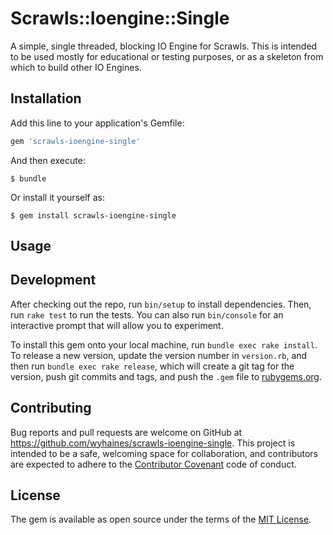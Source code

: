 # Scrawls::Ioengine::Single

A simple, single threaded, blocking IO Engine for Scrawls. This is intended to be used mostly for educational or testing purposes, or as a skeleton from which to build other IO Engines.

## Installation

Add this line to your application's Gemfile:

```ruby
gem 'scrawls-ioengine-single'
```

And then execute:

    $ bundle

Or install it yourself as:

    $ gem install scrawls-ioengine-single

## Usage


## Development

After checking out the repo, run `bin/setup` to install dependencies. Then, run `rake test` to run the tests. You can also run `bin/console` for an interactive prompt that will allow you to experiment.

To install this gem onto your local machine, run `bundle exec rake install`. To release a new version, update the version number in `version.rb`, and then run `bundle exec rake release`, which will create a git tag for the version, push git commits and tags, and push the `.gem` file to [rubygems.org](https://rubygems.org).

## Contributing

Bug reports and pull requests are welcome on GitHub at https://github.com/wyhaines/scrawls-ioengine-single. This project is intended to be a safe, welcoming space for collaboration, and contributors are expected to adhere to the [Contributor Covenant](http://contributor-covenant.org) code of conduct.


## License

The gem is available as open source under the terms of the [MIT License](http://opensource.org/licenses/MIT).

